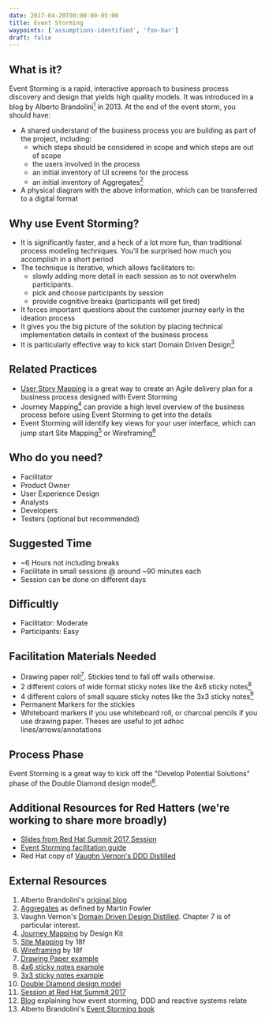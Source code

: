 ```yaml
---
date: 2017-04-20T00:00:00-05:00
title: Event Storming
waypoints: ['assumptions-identified', 'foo-bar']
draft: false
---
```


## What is it?

Event Storming is a rapid, interactive approach to business process discovery and design that yields high quality models. It was introduced in a blog by Alberto Brandolini[<sup>1</sup>](#footnote-1) in 2013. At the end of the event storm, you should have:

- A shared understand of the business process you are building as part of the project, including:
  - which steps should be considered in scope and which steps are out of scope
  - the users involved in the process
  - an initial inventory of UI screens for the process
  - an initial inventory of Aggregates[<sup>2</sup>](#footnote-2)
- A physical diagram with the above information, which can be transferred to a digital format


## Why use Event Storming?

- It is significantly faster, and a heck of a lot more fun, than traditional process modeling techniques. You'll be surprised how much you accomplish in a short period
- The technique is iterative, which allows facilitators to:
  - slowly adding more detail in each session as to not overwhelm participants.
  - pick and choose participants by session
  - provide cognitive breaks (participants will get tired)
- It forces important questions about the customer journey early in the ideation process
- It gives you the big picture of the solution by placing technical implementation details in context of the business process
- It is particularly effective way to kick start Domain Driven Design[<sup>3</sup>](#footnote-3)


## Related Practices

- [User Story Mapping](/route/user-story-mapping/) is a great way to create an Agile delivery plan for a business process designed with Event Storming
- Journey Mapping[<sup>4</sup>](#footnote-4) can provide a high level overview of the business process before using Event Storming to get into the details
- Event Storming will identify key views for your user interface, which can jump start Site Mapping[<sup>5</sup>](#footnote-5) or Wireframing[<sup>6</sup>](#footnote-6)


## Who do you need?

- Facilitator
- Product Owner
- User Experience Design
- Analysts
- Developers
- Testers (optional but recommended)


## Suggested Time

- ~6 Hours not including breaks
- Facilitate in small sessions @ around ~90 minutes each
- Session can be done on different days


## Difficultly
- Facilitator: Moderate
- Participants: Easy


## Facilitation Materials Needed

- Drawing paper roll[<sup>7</sup>](#footnote-7). Stickies tend to fall off walls otherwise.
- 2 different colors of wide format sticky notes like the 4x6 sticky notes[<sup>8</sup>](#footnote-8)
- 4 different colors of small square sticky notes like the 3x3 sticky notes[<sup>9</sup>](#footnote-9)
- Permanent Markers for the stickies
- Whiteboard markers if you use whiteboard roll, or charcoal pencils if you use drawing paper. Theses are useful to jot adhoc lines/arrows/annotations



## Process Phase
Event Storming is a great way to kick off the "Develop Potential Solutions" phase of the Double Diamond design model[<sup>8</sup>](#footnote-10).

## Additional Resources for Red Hatters (we're working to share more broadly)
- [Slides from Red Hat Summit 2017 Session](https://docs.google.com/a/redhat.com/presentation/d/125w0k76hsZBrDEqk7XwdUdZe4aets3kE_H3U-pU56Fg/edit?usp=sharing)
- [Event Storming facilitation guide](https://docs.google.com/a/redhat.com/document/d/1LL0cGg8xlhma8Xpffgmleo5l2pPmJBGGsXsrhPx6edU/edit?usp=sharing)
- Red Hat copy of [Vaughn Vernon's DDD Distilled](https://mojo.redhat.com/docs/DOC-1123762)

## External Resources
1. <a name="footnote-1"></a>Alberto Brandolini's [original blog](http://ziobrando.blogspot.com/2013/11/introducing-event-storming.html)
2. <a name="footnote-2"></a>[Aggregates](https://martinfowler.com/bliki/DDD_Aggregate.html) as defined by Martin Fowler
3. <a name="footnote-3"></a>Vaughn Vernon's [Domain Driven Design Distilled](https://www.amazon.com/Domain-Driven-Design-Distilled-Vaughn-Vernon/dp/0134434420). Chapter 7 is of particular interest.
4. <a name="footnote-4"></a>[Journey Mapping](http://www.designkit.org/methods/63) by Design Kit
5. <a name="footnote-5"></a>[Site Mapping](https://methods.18f.gov/decide/site-mapping/) by 18f
6. <a name="footnote-6"></a>[Wireframing](https://methods.18f.gov/make/wireframing/) by 18f
7. <a name="footnote-7"></a>[Drawing Paper example](http://www.ikea.com/us/en/catalog/products/80324072/)
8. <a name="footnote-8"></a>[4x6 sticky notes example](https://www.amazon.com/Post-Sticky-Janeiro-Collection-4621-SSAU/dp/B001UXFT70)
9. <a name="footnote-9"></a>[3x3 sticky notes example](https://www.amazon.com/dp/B01N1UE0JY?psc=1)
10. <a name="footnote-10"></a>[Double Diamond design model](https://medium.com/digital-experience-design/how-to-apply-a-design-thinking-hcd-ux-or-any-creative-process-from-scratch-b8786efbf812)
11. [Session at Red Hat Summit 2017](https://www.youtube.com/watch?v=m6h_ppEDPrU)
12.  [Blog](https://blog.redelastic.com/corporate-arts-crafts-modelling-reactive-systems-with-event-storming-73c6236f5dd7) explaining how event storming, DDD and reactive systems relate
13. Alberto Brandolini's [Event Storming book](http://eventstorming.com/)
